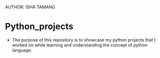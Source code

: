 AUTHOR: ISHA TAMANG

# Python_projects
- The purpose of this repository is to showcase my python projects that I worked on while learning and understanding the concept of python language.
